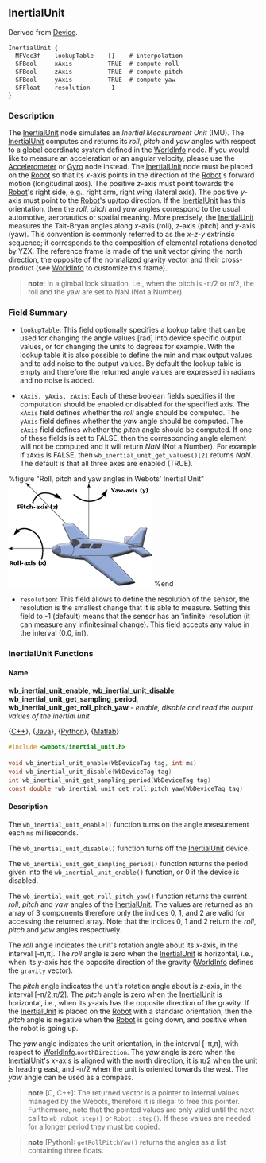 ## InertialUnit

Derived from [Device](device.md#device).

```
InertialUnit {
  MFVec3f    lookupTable    []    # interpolation
  SFBool     xAxis          TRUE  # compute roll
  SFBool     zAxis          TRUE  # compute pitch
  SFBool     yAxis          TRUE  # compute yaw
  SFFloat    resolution     -1
}
```

### Description

The [InertialUnit](inertialunit.md#inertialunit) node simulates an *Inertial
Measurement Unit* (IMU). The [InertialUnit](inertialunit.md#inertialunit)
computes and returns its *roll*, *pitch* and *yaw* angles with respect to a
global coordinate system defined in the [WorldInfo](worldinfo.md#worldinfo)
node. If you would like to measure an acceleration or an angular velocity,
please use the [Accelerometer](accelerometer.md#accelerometer) or
[Gyro](gyro.md#gyro) node instead. The
[InertialUnit](inertialunit.md#inertialunit) node must be placed on the
[Robot](robot.md#robot) so that its *x*-axis points in the direction of the
[Robot](robot.md#robot)'s forward motion (longitudinal axis). The positive
*z*-axis must point towards the [Robot](robot.md#robot)'s right side, e.g.,
right arm, right wing (lateral axis). The positive *y*-axis must point to the
[Robot](robot.md#robot)'s up/top direction. If the
[InertialUnit](inertialunit.md#inertialunit) has this orientation, then the
*roll*, *pitch* and *yaw* angles correspond to the usual automotive, aeronautics
or spatial meaning.  More precisely, the
[InertialUnit](inertialunit.md#inertialunit) measures the Tait-Bryan angles
along *x*-axis (roll), *z*-axis (pitch) and *y*-axis (yaw). This convention is
commonly referred to as the *x-z-y* extrinsic sequence; it corresponds to the
composition of elemental rotations denoted by YZX. The reference frame is made
of the unit vector giving the north direction, the opposite of the normalized
gravity vector and their cross-product (see [WorldInfo](worldinfo.md#worldinfo)
to customize this frame).

> **note**: In a gimbal lock situation, i.e., when the pitch is -π/2 or π/2, the roll and
the yaw are set to NaN (Not a Number).

### Field Summary

- `lookupTable`: This field optionally specifies a lookup table that can be used
for changing the angle values [rad] into device specific output values, or for
changing the units to degrees for example. With the lookup table it is also
possible to define the min and max output values and to add noise to the output
values. By default the lookup table is empty and therefore the returned angle
values are expressed in radians and no noise is added.

- `xAxis, yAxis, zAxis`: Each of these boolean fields specifies if the computation
should be enabled or disabled for the specified axis. The `xAxis` field defines
whether the *roll* angle should be computed. The `yAxis` field defines whether
the *yaw* angle should be computed. The `zAxis` field defines whether the
*pitch* angle should be computed. If one of these fields is set to FALSE, then
the corresponding angle element will not be computed and it will return *NaN*
(Not a Number). For example if `zAxis` is FALSE, then
`wb_inertial_unit_get_values()[2]` returns *NaN*. The default is that all three
axes are enabled (TRUE).

%figure "Roll, pitch and yaw angles in Webots' Inertial Unit"
![Roll, pitch and yaw angles in Webots' Inertial Unit](png/roll_pitch_yaw.png)
%end

- `resolution`: This field allows to define the resolution of the sensor, the
resolution is the smallest change that it is able to measure. Setting this field
to -1 (default) means that the sensor has an 'infinite' resolution (it can
measure any infinitesimal change). This field accepts any value in the interval
(0.0, inf).

### InertialUnit Functions

#### Name

**wb\_inertial\_unit\_enable**, **wb\_inertial\_unit\_disable**, **wb\_inertial\_unit\_get\_sampling\_period**, **wb\_inertial\_unit\_get\_roll\_pitch\_yaw** - *enable, disable and read the output values of the inertial unit*

{[C++](cpp-api.md)}, {[Java](java-api.md)}, {[Python](python-api.md)}, {[Matlab](matlab-api.md)}

``` c
#include <webots/inertial_unit.h>

void wb_inertial_unit_enable(WbDeviceTag tag, int ms)
void wb_inertial_unit_disable(WbDeviceTag tag)
int wb_inertial_unit_get_sampling_period(WbDeviceTag tag)
const double *wb_inertial_unit_get_roll_pitch_yaw(WbDeviceTag tag)
```

#### Description

The `wb_inertial_unit_enable()` function turns on the angle measurement each
`ms` milliseconds.

The `wb_inertial_unit_disable()` function turns off the
[InertialUnit](inertialunit.md#inertialunit) device.

The `wb_inertial_unit_get_sampling_period()` function returns the period given
into the `wb_inertial_unit_enable()` function, or 0 if the device is disabled.

The `wb_inertial_unit_get_roll_pitch_yaw()` function returns the current *roll*,
*pitch* and *yaw* angles of the [InertialUnit](inertialunit.md#inertialunit).
The values are returned as an array of 3 components therefore only the indices
0, 1, and 2 are valid for accessing the returned array. Note that the indices 0,
1 and 2 return the *roll*, *pitch* and *yaw* angles respectively.

The *roll* angle indicates the unit's rotation angle about its *x*-axis, in the
interval [-π,π]. The *roll* angle is zero when the
[InertialUnit](inertialunit.md#inertialunit) is horizontal, i.e., when its
*y*-axis has the opposite direction of the gravity
([WorldInfo](worldinfo.md#worldinfo) defines the `gravity` vector).

The *pitch* angle indicates the unit's rotation angle about is *z*-axis, in the
interval [-π/2,π/2]. The *pitch* angle is zero when the
[InertialUnit](inertialunit.md#inertialunit) is horizontal, i.e., when its
*y*-axis has the opposite direction of the gravity. If the
[InertialUnit](inertialunit.md#inertialunit) is placed on the
[Robot](robot.md#robot) with a standard orientation, then the *pitch* angle is
negative when the [Robot](robot.md#robot) is going down, and positive when the
robot is going up.

The *yaw* angle indicates the unit orientation, in the interval [-π,π], with
respect to [WorldInfo](worldinfo.md#worldinfo).`northDirection`. The *yaw* angle
is zero when the [InertialUnit](inertialunit.md#inertialunit)'s *x*-axis is
aligned with the north direction, it is π/2 when the unit is heading east, and
-π/2 when the unit is oriented towards the west. The *yaw* angle can be used as
a compass.

> **note** [C, C++]: The returned vector is a pointer to internal values managed by the Webots,
therefore it is illegal to free this pointer. Furthermore, note that the pointed
values are only valid until the next call to `wb_robot_step()` or
`Robot::step()`. If these values are needed for a longer period they must be
copied.

<!-- -->

> **note** [Python]: `getRollPitchYaw()` returns the angles as a list containing three floats.

